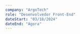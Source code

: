 ```yaml
---
company: "ArgoTech"
role: "Desenvolvedor Front-End"
dateStart: "03/18/2024"
dateEnd: "Agora"
---
```

